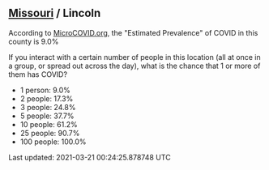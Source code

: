 
## [Missouri](/united-states/missouri) / Lincoln

According to [MicroCOVID.org](http://microcovid.org),
the "Estimated Prevalence" of COVID in this county is 9.0%

If you interact with a certain number of people in this location
(all at once in a group, or spread out across the day), what is the chance that
1 or more of them has COVID?

- 1 person: 9.0%
- 2 people: 17.3%
- 3 people: 24.8%
- 5 people: 37.7%
- 10 people: 61.2%
- 25 people: 90.7%
- 100 people: 100.0%

Last updated: 2021-03-21 00:24:25.878748 UTC

